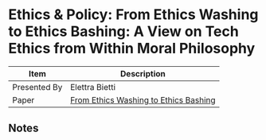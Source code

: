 # Ethics & Policy: From Ethics Washing to Ethics Bashing: A View on Tech Ethics from Within Moral Philosophy

| Item | Description |
| --- | --- | 
| Presented By | Elettra Bietti |
| Paper | [From Ethics Washing to Ethics Bashing ](https://dl.acm.org/doi/pdf/10.1145/3351095.3372860?download=true) |



## Notes

